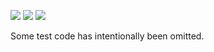 ![](https://img.shields.io/badge/day%20📅-23-blue)
![](https://img.shields.io/badge/days%20completed-22-red)
![](https://img.shields.io/badge/stars%20⭐-44-yellow)

Some test code has intentionally been omitted.
